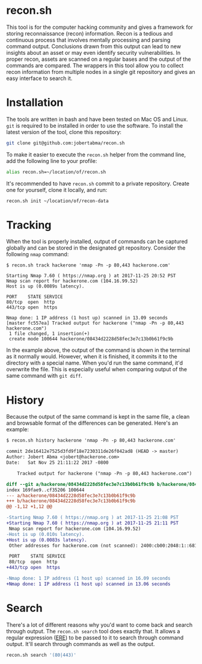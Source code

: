 # recon.sh
This tool is for the computer hacking community and gives a framework for storing reconnaissance (recon) information. Recon is a tedious and continuous process that involves mentally processing and parsing command output. Conclusions drawn from this output can lead to new insights about an asset or may even identify security vulnerabilities. In proper recon, assets are scanned on a regular bases and the output of the commands are compared. The wrappers in this tool allow you to collect recon information from multiple nodes in a single git repository and gives an easy interface to search it.

# Installation
The tools are written in bash and have been tested on Mac OS and Linux. `git` is required to be installed in order to use the software. To install the latest version of the tool, clone this repository:

```bash
git clone git@github.com:jobertabma/recon.sh
```

To make it easier to execute the `recon.sh` helper from the command line, add the following line to your profile:

```bash
alias recon.sh=~/location/of/recon.sh
```

It's recommended to have `recon.sh` commit to a private repository. Create one for yourself, clone it locally, and run:

```bash
recon.sh init ~/location/of/recon-data
```

# Tracking
When the tool is properly installed, output of commands can be captured globally and can be stored in the designated git repository. Consider the following `nmap` command:

```
$ recon.sh track hackerone 'nmap -Pn -p 80,443 hackerone.com'

Starting Nmap 7.60 ( https://nmap.org ) at 2017-11-25 20:52 PST
Nmap scan report for hackerone.com (104.16.99.52)
Host is up (0.0089s latency).

PORT    STATE SERVICE
80/tcp  open  http
443/tcp open  https

Nmap done: 1 IP address (1 host up) scanned in 13.09 seconds
[master fc557ea] Tracked output for hackerone ("nmap -Pn -p 80,443 hackerone.com")
 1 file changed, 1 insertion(+)
 create mode 100644 hackerone/08434d2228d58fec3e7c13b0b61f9c9b
```

In the example above, the output of the command is shown in the terminal as it normally would. However, when it is finished, it commits it to the directory with a special name. When you'd run the same command, it'd overwrite the file. This is especially useful when comparing output of the same command with `git diff`.

# History
Because the output of the same command is kept in the same file, a clean and browsable format of the differences can be generated. Here's an example:

```diff
$ recon.sh history hackerone 'nmap -Pn -p 80,443 hackerone.com'

commit 2de16412e7525d3fd9f18e7230311de26f042ad8 (HEAD -> master)
Author: Jobert Abma <jobert@hackerone.com>
Date:   Sat Nov 25 21:11:22 2017 -0800

    Tracked output for hackerone ("nmap -Pn -p 80,443 hackerone.com")

diff --git a/hackerone/08434d2228d58fec3e7c13b0b61f9c9b b/hackerone/08434d2228d58fec3e7c13b0b61f9c9b
index 169fae9..cf35206 100644
--- a/hackerone/08434d2228d58fec3e7c13b0b61f9c9b
+++ b/hackerone/08434d2228d58fec3e7c13b0b61f9c9b
@@ -1,12 +1,12 @@

-Starting Nmap 7.60 ( https://nmap.org ) at 2017-11-25 21:08 PST
+Starting Nmap 7.60 ( https://nmap.org ) at 2017-11-25 21:11 PST
 Nmap scan report for hackerone.com (104.16.99.52)
-Host is up (0.010s latency).
+Host is up (0.0083s latency).
 Other addresses for hackerone.com (not scanned): 2400:cb00:2048:1::6810:6334 2400:cb00:2048:1::6810:6434 104.16.100.52

 PORT    STATE SERVICE
 80/tcp  open  http
+443/tcp open  https

-Nmap done: 1 IP address (1 host up) scanned in 16.09 seconds
+Nmap done: 1 IP address (1 host up) scanned in 13.06 seconds
```

# Search
There's a lot of different reasons why you'd want to come back and search through output. The `recon.sh search` tool does exactly that. It allows a regular expression ([ERE](https://en.wikibooks.org/wiki/Regular_Expressions/POSIX-Extended_Regular_Expressions)) to be passed to it to search through command output. It'll search through commands as well as the output.

```bash
recon.sh search '(80|443)'
```
